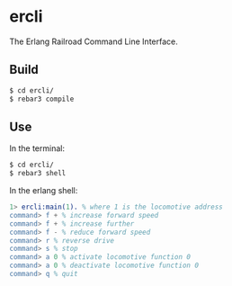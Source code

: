 # ercli
The Erlang Railroad Command Line Interface.

## Build
```bash
$ cd ercli/
$ rebar3 compile
```
## Use
In the terminal:
```bash
$ cd ercli/
$ rebar3 shell
```
In the erlang shell:
```erlang
1> ercli:main(1). % where 1 is the locomotive address
command> f + % increase forward speed
command> f + % increase further
command> f - % reduce forward speed
command> r % reverse drive
command> s % stop
command> a 0 % activate locomotive function 0
command> a 0 % deactivate locomotive function 0
command> q % quit
```
